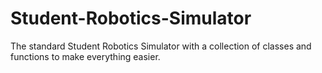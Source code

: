 # Student-Robotics-Simulator
The standard Student Robotics Simulator with a collection of classes and functions to make everything easier.
